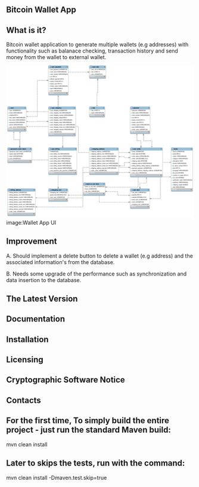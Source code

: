 
Bitcoin Wallet App
------------------

What is it?
-----------

Bitcoin wallet application to generate multiple wallets (e.g addresses) with functionality such as
balanace checking, transaction history and send money from the wallet to external wallet.


![alt Wallet App UI](https://github.com/Chaklader/Ecommerce/blob/master/src/main/resources/database/db1.png)
                    image:Wallet App UI

Improvement
-----------

A. Should implement a delete button to delete a wallet
(e.g address) and the associated information's from
the database.

B. Needs some upgrade of the performance such as
synchronization and data insertion to the database.


The Latest Version
------------------

Documentation
-------------

Installation
------------

Licensing
---------

Cryptographic Software Notice
-----------------------------


Contacts
--------


For the first time, To simply build the entire project - just run the standard Maven build:
-------------------------------------------------------------------------------------------

mvn clean install


Later to skips the tests, run with the command:
-----------------------------------------------

mvn clean install -Dmaven.test.skip=true



